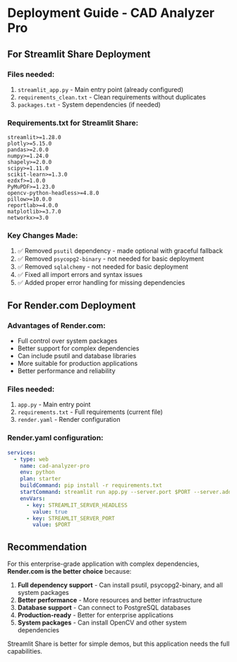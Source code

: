 # Deployment Guide - CAD Analyzer Pro

## For Streamlit Share Deployment

### Files needed:
1. `streamlit_app.py` - Main entry point (already configured)
2. `requirements_clean.txt` - Clean requirements without duplicates
3. `packages.txt` - System dependencies (if needed)

### Requirements.txt for Streamlit Share:
```
streamlit>=1.28.0
plotly>=5.15.0
pandas>=2.0.0
numpy>=1.24.0
shapely>=2.0.0
scipy>=1.11.0
scikit-learn>=1.3.0
ezdxf>=1.0.0
PyMuPDF>=1.23.0
opencv-python-headless>=4.8.0
pillow>=10.0.0
reportlab>=4.0.0
matplotlib>=3.7.0
networkx>=3.0
```

### Key Changes Made:
1. ✅ Removed `psutil` dependency - made optional with graceful fallback
2. ✅ Removed `psycopg2-binary` - not needed for basic deployment
3. ✅ Removed `sqlalchemy` - not needed for basic deployment
4. ✅ Fixed all import errors and syntax issues
5. ✅ Added proper error handling for missing dependencies

## For Render.com Deployment

### Advantages of Render.com:
- Full control over system packages
- Better support for complex dependencies
- Can include psutil and database libraries
- More suitable for production applications
- Better performance and reliability

### Files needed:
1. `app.py` - Main entry point
2. `requirements.txt` - Full requirements (current file)
3. `render.yaml` - Render configuration

### Render.yaml configuration:
```yaml
services:
  - type: web
    name: cad-analyzer-pro
    env: python
    plan: starter
    buildCommand: pip install -r requirements.txt
    startCommand: streamlit run app.py --server.port $PORT --server.address 0.0.0.0
    envVars:
      - key: STREAMLIT_SERVER_HEADLESS
        value: true
      - key: STREAMLIT_SERVER_PORT
        value: $PORT
```

## Recommendation

For this enterprise-grade application with complex dependencies, **Render.com is the better choice** because:

1. **Full dependency support** - Can install psutil, psycopg2-binary, and all system packages
2. **Better performance** - More resources and better infrastructure
3. **Database support** - Can connect to PostgreSQL databases
4. **Production-ready** - Better for enterprise applications
5. **System packages** - Can install OpenCV and other system dependencies

Streamlit Share is better for simple demos, but this application needs the full capabilities.